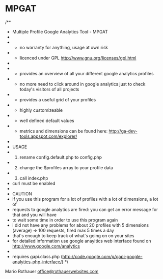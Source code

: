 MPGAT
=====

/**
 *   Multiple Profile Google Analytics Tool - MPGAT
 * 
 * - no warranty for anything, usage at own risk
 * - licenced under GPL http://www.gnu.org/licenses/gpl.html
 * 
 * - provides an overview of all your different google analytics profiles
 * - no more need to click around in google analytics just to check today's visitors of all projects
 * - provides a useful grid of your profiles
 * - highly customizeable
 * - well defined default values  
 * - metrics and dimensions can be found here: http://ga-dev-tools.appspot.com/explorer/
 * 
 *  USAGE
 *  1) rename config.default.php to config.php
 *  2) change the $profiles array to your profile data 
 *  3) call index.php 
 *  curl must be enabled 
 * 
 *  CAUTION
 *  if you use this program for a lot of profiles with a lot of dimensions, a lot of
 *  requests to google analytics are fired: you can get an error message for that and you will have
 *  to wait some time in order to use this program again
 *  i did not have any problems for about 20 profiles with 5 dimensions (average) => 100 requests, fired max 5 times a day
 *  that's enough to keep track of what's going on on your sites
 *  for detailed information use google anayltics web interface found on http://www.google.com/analytics  
 *
 * requires gapi.class.php (http://code.google.com/p/gapi-google-analytics-php-interface/)
*/

Mario Rothauer <office@rothauerwebsites.com>